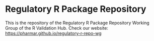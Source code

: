 # Regulatory R Package Repository

This is the repository of the Regulatory R Package Repository Working Group of the R Validation Hub. Check our website: https://pharmar.github.io/regulatory-r-repo-wg
